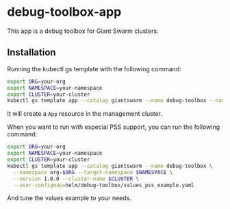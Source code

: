 # debug-toolbox-app

This app is a debug toolbox for Giant Swarm clusters.

## Installation

Running the kubectl gs template with the following command:

```sh
export ORG=your-org
export NAMESPACE=your-namespace
export CLUSTER=your-cluster
kubectl gs template app --catalog giantswarm --name debug-toolbox --namespace org-$ORG --target-namespace $NAMESPACE --version 1.0.0 --cluster-name $CLUSTER
```

It will create a `App` resource in the management cluster.

When you want to run with especial PSS support, you can run the following command:

```sh
export ORG=your-org
export NAMESPACE=your-namespace
export CLUSTER=your-cluster
kubectl gs template app --catalog giantswarm --name debug-toolbox \
  --namespace org-$ORG --target-namespace $NAMESPACE \
  --version 1.0.0 --cluster-name $CLUSTER \
  --user-configmap=helm/debug-toolbox/values_pss_example.yaml
```

And tune the values example to your needs.
